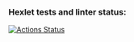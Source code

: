 ### Hexlet tests and linter status:
[![Actions Status](https://github.com/Nesaq/layout-designer-project-lvl1/workflows/hexlet-check/badge.svg)](https://github.com/Nesaq/layout-designer-project-lvl1/actions)
